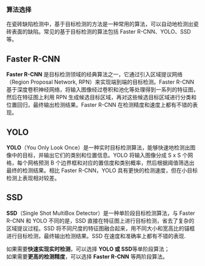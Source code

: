 ### 算法选择
在瓷砖缺陷检测中，基于目标检测的方法是一种常用的算法，可以自动地检测出瓷砖表面的缺陷。常见的基于目标检测的算法包括 Faster R-CNN、YOLO、SSD 等。

## Faster R-CNN
**Faster R-CNN** 是目标检测领域的经典算法之一，它通过引入区域提议网络（Region Proposal Network, RPN）来实现端到端的目标检测。Faster R-CNN 基于深度卷积神经网络，将输入图像经过卷积和池化等处理得到一系列的特征图，然后在特征图上利用 RPN 生成候选目标区域，再对这些候选目标区域进行分类和位置回归，最终输出检测结果。Faster R-CNN 在检测精度和速度上都有不错的表现。
  
## YOLO
**YOLO**（You Only Look Once）是一种实时目标检测算法，能够快速地检测出图像中的目标，并输出它们的类别和位置信息。YOLO 将输入图像分成 S x S 个网格，每个网格预测 B 个边界框和对应的置信度和类别概率，然后根据阈值筛选出最终的检测结果。相比 Faster R-CNN，YOLO 具有更快的检测速度，但在小目标检测上表现相对较差。
  
## SSD
**SSD**（Single Shot MultiBox Detector）是一种单阶段目标检测算法，与 Faster R-CNN 和 YOLO 不同的是，SSD 直接在特征图上进行目标检测，省去了复杂的区域提议过程。SSD 将不同尺度的特征图融合起来，用不同大小和宽高比的锚框进行目标检测，最终输出检测结果。SSD 在速度和准确率上都有不错的表现.
   
如果需要**快速实现实时检测**，可以选择 **YOLO 或 SSD**等单阶段算法；   
如果需要**更高的检测精度**，可以选择 **Faster R-CNN** 等两阶段算法。
